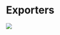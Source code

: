 # Exporters

<img src="https://user-images.githubusercontent.com/6856382/222471318-b998eec7-b0fd-4818-858c-e5848be4e63b.png">


